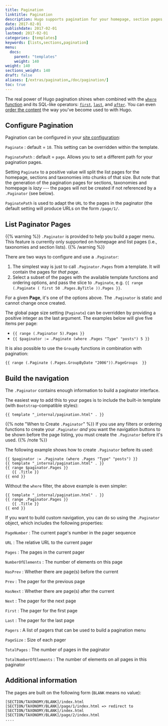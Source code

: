 ```yaml
---
title: Pagination
linktitle: Pagination
description: Hugo supports pagination for your homepage, section pages, and taxonomies.
date: 2017-02-01
publishdate: 2017-02-01
lastmod: 2017-02-01
categories: [templates]
keywords: [lists,sections,pagination]
menu:
  docs:
    parent: "templates"
    weight: 140
weight: 140
sections_weight: 140
draft: false
aliases: [/extras/pagination,/doc/pagination/]
toc: true
---
```


The real power of Hugo pagination shines when combined with the [`where` function][where] and its SQL-like operators: [`first`][], [`last`][], and [`after`][]. You can even [order the content][lists] the way you've become used to with Hugo.

## Configure Pagination

Pagination can be configured in your [site configuration][configuration]:

`Paginate`
: default = `10`. This setting can be overridden within the template.

`PaginatePath`
: default = `page`. Allows you to set a different path for your pagination pages.

Setting `Paginate` to a positive value will split the list pages for the homepage, sections and taxonomies into chunks of that size. But note that the generation of the pagination pages for sections, taxonomies and homepage is *lazy* --- the pages will not be created if not referenced by a `.Paginator` (see below).

`PaginatePath` is used to adapt the `URL` to the pages in the paginator (the default setting will produce URLs on the form `/page/1/`.

## List Paginator Pages

{{% warning %}}
`.Paginator` is provided to help you build a pager menu. This feature is currently only supported on homepage and list pages (i.e., taxonomies and section lists).
{{% /warning %}}

There are two ways to configure and use a `.Paginator`:

1. The simplest way is just to call `.Paginator.Pages` from a template. It will contain the pages for *that page*.
2. Select a subset of the pages with the available template functions and ordering options, and pass the slice to `.Paginate`, e.g. `{{ range (.Paginate ( first 50 .Pages.ByTitle )).Pages }}`.

For a given **Page**, it's one of the options above. The `.Paginator` is static and cannot change once created.

The global page size setting (`Paginate`) can be overridden by providing a positive integer as the last argument. The examples below will give five items per page:

* `{{ range (.Paginator 5).Pages }}`
* `{{ $paginator := .Paginate (where .Pages "Type" "posts") 5 }}`

It is also possible to use the `GroupBy` functions in combination with pagination:

```
{{ range (.Paginate (.Pages.GroupByDate "2006")).PageGroups  }}
```

## Build the navigation

The `.Paginator` contains enough information to build a paginator interface.

The easiest way to add this to your pages is to include the built-in template (with `Bootstrap`-compatible styles):

```
{{ template "_internal/pagination.html" . }}
```

{{% note "When to Create `.Paginator`" %}}
If you use any filters or ordering functions to create your `.Paginator` *and* you want the navigation buttons to be shown before the page listing, you must create the `.Paginator` before it's used.
{{% /note %}}

The following example shows how to create `.Paginator` before its used:

```
{{ $paginator := .Paginate (where .Pages "Type" "posts") }}
{{ template "_internal/pagination.html" . }}
{{ range $paginator.Pages }}
   {{ .Title }}
{{ end }}
```

Without the `where` filter, the above example is even simpler:

```
{{ template "_internal/pagination.html" . }}
{{ range .Paginator.Pages }}
   {{ .Title }}
{{ end }}
```

If you want to build custom navigation, you can do so using the `.Paginator` object, which includes the following properties:

`PageNumber`
: The current page's number in the pager sequence

`URL`
: The relative URL to the current pager

`Pages`
: The pages in the current pager

`NumberOfElements`
: The number of elements on this page

`HasPrev`
: Whether there are page(s) before the current

`Prev`
: The pager for the previous page

`HasNext`
: Whether there are page(s) after the current

`Next`
: The pager for the next page

`First`
: The pager for the first page

`Last`
: The pager for the last page

`Pagers`
: A list of pagers that can be used to build a pagination menu

`PageSize`
: Size of each pager

`TotalPages`
: The number of pages in the paginator

`TotalNumberOfElements`
: The number of elements on all pages in this paginator

## Additional information

The pages are built on the following form (`BLANK` means no value):

```
[SECTION/TAXONOMY/BLANK]/index.html
[SECTION/TAXONOMY/BLANK]/page/1/index.html => redirect to  [SECTION/TAXONOMY/BLANK]/index.html
[SECTION/TAXONOMY/BLANK]/page/2/index.html
....
```


[`first`]: /miscellaneous/first/
[`last`]: /miscellaneous/last/
[`after`]: /miscellaneous/after/
[configuration]: /getting-started/configuration/
[lists]: /templates/lists/
[where]: /miscellaneous/where/

